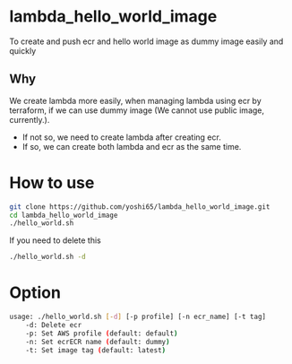 # lambda_hello_world_image

To create and push ecr and hello world image as dummy image easily and quickly

## Why

We create lambda more easily, when managing lambda using ecr by terraform, if we can use dummy image (We cannot use public image, currently.). 

- If not so, we need to create lambda after creating ecr.
- If so, we can create both lambda and ecr as the same time.

# How to use
```sh
git clone https://github.com/yoshi65/lambda_hello_world_image.git
cd lambda_hello_world_image
./hello_world.sh
```

If you need to delete this
```sh
./hello_world.sh -d
```

# Option
```sh
usage: ./hello_world.sh [-d] [-p profile] [-n ecr_name] [-t tag]
    -d: Delete ecr
    -p: Set AWS profile (default: default)
    -n: Set ecrECR name (default: dummy)
    -t: Set image tag (default: latest)
```
